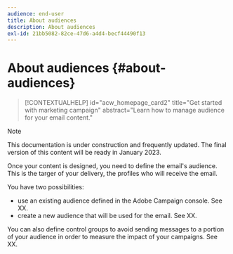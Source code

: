 ```yaml
---
audience: end-user
title: About audiences
description: About audiences
exl-id: 21bb5082-82ce-47d6-a4d4-becf44490f13
---
```

# About audiences {#about-audiences}

>[!CONTEXTUALHELP]
>id="acw_homepage_card2"
>title="Get started with marketing campaign"
>abstract="Learn how to manage audience for your email content."

>[!NOTE]
>
>This documentation is under construction and frequently updated. The final version of this content will be ready in January 2023.

<!--
Audience only created for the delivery, not available later-->


<!--
Three ways:
* existing audience

Campaign or AEP Audiences

* create new on the fly

query like AEP segment builder (same component with campaign data)

* import from file

show use case with a new audience creation (or import from file?)

control groups like acc: exract, random, based on attribute
-->

Once your content is designed, you need to define the email's audience. This is the targer of your delivery, the profiles who will receive the email.

You have two possibilities:

* use an existing audience defined in the Adobe Campaign console. See XX.
* create a new audience that will be used for the email. See XX.

You can also define control groups to avoid sending messages to a portion of your audience in order to measure the impact of your campaigns. See XX.
